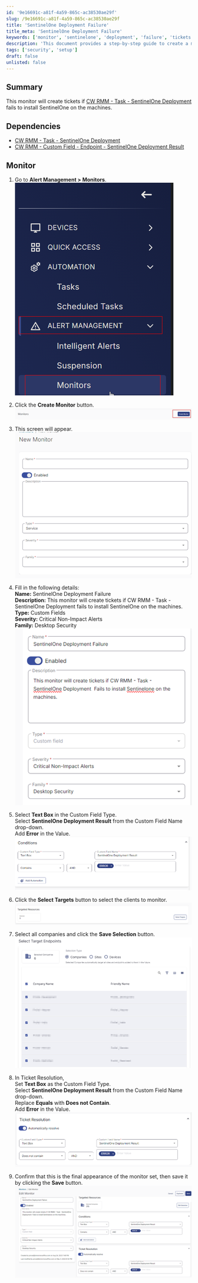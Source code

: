 ```yaml
---
id: '9e16691c-a81f-4a59-865c-ac38530ae29f'
slug: /9e16691c-a81f-4a59-865c-ac38530ae29f
title: 'SentinelOne Deployment Failure'
title_meta: 'SentinelOne Deployment Failure'
keywords: ['monitor', 'sentinelone', 'deployment', 'failure', 'tickets']
description: 'This document provides a step-by-step guide to create a monitor in ConnectWise RMM that generates tickets when the SentinelOne Deployment task fails to install on machines. It includes details on dependencies, monitor setup, and configuration steps.'
tags: ['security', 'setup']
draft: false
unlisted: false
---
```


## Summary

This monitor will create tickets if [CW RMM - Task - SentinelOne Deployment](<../tasks/SentinelOne Deployment.md>) fails to install SentinelOne on the machines.

## Dependencies

- [CW RMM - Task - SentinelOne Deployment](<../tasks/SentinelOne Deployment.md>)
- [CW RMM - Custom Field - Endpoint - SentinelOne Deployment Result](<../custom-fields/Endpoint - SentinelOne Deployment Result.md>)

## Monitor

1. Go to **Alert Management > Monitors**.  
   ![Image](../../../static/img/SentinelOne-Deployment-Failure/image_1.png)  

2. Click the **Create Monitor** button.  
   ![Image](../../../static/img/SentinelOne-Deployment-Failure/image_2.png)  

3. This screen will appear.  
   ![Image](../../../static/img/SentinelOne-Deployment-Failure/image_3.png)  

4. Fill in the following details:  
   **Name:** SentinelOne Deployment Failure  
   **Description:** This monitor will create tickets if CW RMM - Task - SentinelOne Deployment fails to install SentinelOne on the machines.  
   **Type:** Custom Fields  
   **Severity:** Critical Non-Impact Alerts  
   **Family:** Desktop Security  
   ![Image](../../../static/img/SentinelOne-Deployment-Failure/image_4.png)  

5. Select **Text Box** in the Custom Field Type.  
   Select **SentinelOne Deployment Result** from the Custom Field Name drop-down.  
   Add **Error** in the Value.  
   ![Image](../../../static/img/SentinelOne-Deployment-Failure/image_5.png)  

6. Click the **Select Targets** button to select the clients to monitor.  
   ![Image](../../../static/img/SentinelOne-Deployment-Failure/image_6.png)  

7. Select all companies and click the **Save Selection** button.  
   ![Image](../../../static/img/SentinelOne-Deployment-Failure/image_7.png)  

8. In Ticket Resolution,  
   Set **Text Box** as the Custom Field Type.  
   Select **SentinelOne Deployment Result** from the Custom Field Name drop-down.  
   Replace **Equals** with **Does not Contain**.  
   Add **Error** in the Value.  
   ![Image](../../../static/img/SentinelOne-Deployment-Failure/image_8.png)  

9. Confirm that this is the final appearance of the monitor set, then save it by clicking the **Save** button.  
   ![Image](../../../static/img/SentinelOne-Deployment-Failure/image_9.png)  





